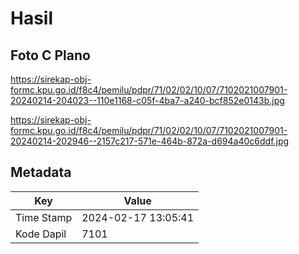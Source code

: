 # Hasil

## Foto C Plano

https://sirekap-obj-formc.kpu.go.id/f8c4/pemilu/pdpr/71/02/02/10/07/7102021007901-20240214-204023--110e1168-c05f-4ba7-a240-bcf852e0143b.jpg

https://sirekap-obj-formc.kpu.go.id/f8c4/pemilu/pdpr/71/02/02/10/07/7102021007901-20240214-202946--2157c217-571e-464b-872a-d694a40c6ddf.jpg


## Metadata

| Key        | Value               |
| ---------- | ------------------- |
| Time Stamp | 2024-02-17 13:05:41 |
| Kode Dapil | 7101                |



